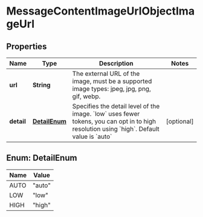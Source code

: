 # MessageContentImageUrlObjectImageUrl

## Properties
Name | Type | Description | Notes
------------ | ------------- | ------------- | -------------
**url** | **String** | The external URL of the image, must be a supported image types: jpeg, jpg, png, gif, webp. | 
**detail** | [**DetailEnum**](#DetailEnum) | Specifies the detail level of the image. &#x60;low&#x60; uses fewer tokens, you can opt in to high resolution using &#x60;high&#x60;. Default value is &#x60;auto&#x60; |  [optional]

<a name="DetailEnum"></a>
## Enum: DetailEnum
Name | Value
---- | -----
AUTO | &quot;auto&quot;
LOW | &quot;low&quot;
HIGH | &quot;high&quot;
